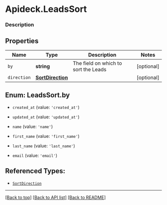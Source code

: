 # Apideck.LeadsSort

### Description

## Properties
Name | Type | Description | Notes
------------ | ------------- | ------------- | -------------
`by` | **string** | The field on which to sort the Leads | [optional] 
`direction` | [**SortDirection**](SortDirection.md) |  | [optional] 





<a name="LeadsSortBy"></a>
## Enum: LeadsSort.by


* `created_at` (value: `'created_at'`)

* `updated_at` (value: `'updated_at'`)

* `name` (value: `'name'`)

* `first_name` (value: `'first_name'`)

* `last_name` (value: `'last_name'`)

* `email` (value: `'email'`)




## Referenced Types:

* [`SortDirection`](SortDirection.md)

---

[[Back to top]](#) [[Back to API list]](../../../../README.md#documentation-for-api-endpoints) [[Back to README]](../../../../README.md)


